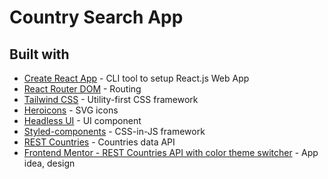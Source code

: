 # Country Search App

## Built with

- [Create React App](https://github.com/facebook/create-react-app) - CLI tool to setup React.js Web App
- [React Router DOM](https://github.com/remix-run/react-router/tree/main/packages/react-router-dom) - Routing
- [Tailwind CSS](https://github.com/tailwindlabs/tailwindcss) - Utility-first CSS framework
- [Heroicons](https://github.com/tailwindlabs/heroicons) - SVG icons
- [Headless UI](https://github.com/tailwindlabs/headlessui) - UI component
- [Styled-components](https://github.com/styled-components/styled-components) - CSS-in-JS framework
- [REST Countries](https://restcountries.com/) - Countries data API
- [Frontend Mentor - REST Countries API with color theme switcher](https://github.com/frontendmentorio/rest-countries-api-with-color-theme-switcher) - App idea, design
